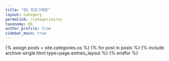 ```yaml
---
title: "OS 프로그래밍"
layout: category
permalink: /categories/os
taxonomy: OS
author_profile: true
sidebar_main: true
---
```


{% assign posts = site.categories.os %}
{% for post in posts %} {% include archive-single.html type=page.entries_layout %} {% endfor %}

